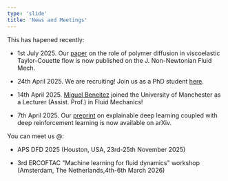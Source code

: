 ```yaml
---
type: 'slide'
title: 'News and Meetings'
---
```


This has hapened recently:
- 1st July 2025. Our [paper](https://www.sciencedirect.com/science/article/pii/S0377025725000783) on the role of polymer diffusion in viscoelastic Taylor-Couette flow is now published on the J. Non-Newtonian Fluid Mech.

- 24th April 2025. We are recruiting! Join us as a PhD student [here](https://www.findaphd.com/phds/project/data-driven-approaches-to-viscoelastic-flow-control/?p184706). 

- 14th April 2025. [Miguel Beneitez](/people/) joined the University of Manchester as a Lecturer (Assist. Prof.) in Fluid Mechanics!

- 7th April 2025. Our [preprint](https://arxiv.org/abs/2504.02354) on explainable deep learning coupled with deep reinforcement learning is now available on arXiv.

You can meet us @:
- APS DFD 2025 (Houston, USA, 23rd-25th November 2025)

- 3rd ERCOFTAC "Machine learning for fluid dynamics" workshop (Amsterdam, The Netherlands,4th-6th March 2026)
